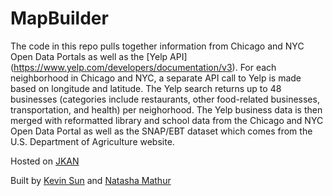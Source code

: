 # MapBuilder

The code in this repo pulls together information from Chicago and NYC Open Data Portals as well as the [Yelp API] (https://www.yelp.com/developers/documentation/v3). For each neighborhood in Chicago and NYC, a separate API call to Yelp is made based on longitude and latitude. The Yelp search returns up to 48 businesses (categories include restaurants, other food-related businesses, transportation, and health) per neighorhood. The Yelp business data is then merged with reformatted library and school data from the Chicago and NYC Open Data Portal as well as the SNAP/EBT dataset which comes from the U.S. Department of Agriculture website. 

Hosted on [JKAN](https://sun-kev.github.io/jkan/)

Built by [Kevin Sun](https://github.com/Sun-Kev) and [Natasha Mathur](https://github.com/natashamathur)
